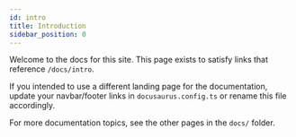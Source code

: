 ```yaml
---
id: intro
title: Introduction
sidebar_position: 0
---
```


Welcome to the docs for this site. This page exists to satisfy links that reference `/docs/intro`.

If you intended to use a different landing page for the documentation, update your navbar/footer links in `docusaurus.config.ts` or rename this file accordingly.

For more documentation topics, see the other pages in the `docs/` folder.

